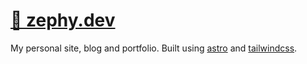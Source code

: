# [💨 zephy.dev](https://zephy.dev)

My personal site, blog and portfolio. Built using [astro](https://astro.build) and [tailwindcss](https://tailwindcss.com).
